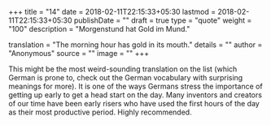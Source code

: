 +++
title        = "14"
date         = 2018-02-11T22:15:33+05:30
lastmod      = 2018-02-11T22:15:33+05:30
publishDate  = ""
draft        = true
type         = "quote"
weight       = "100"
description  = "Morgenstund hat Gold im Mund."

translation  = "The morning hour has gold in its mouth."
details      = ""
author       = "Anonymous"
source       = ""
image        = ""
+++

This might be the most weird-sounding translation on the list (which German is prone to, check out the German vocabulary with surprising meanings for more). It is one of the ways Germans stress the importance of getting up early to get a head start on the day. Many inventors and creators of our time have been early risers who have used the first hours of the day as their most productive period. Highly recommended.
